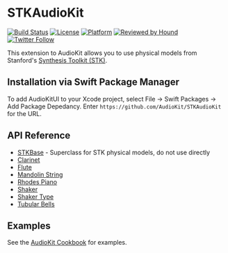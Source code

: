 # STKAudioKit

[![Build Status](https://github.com/AudioKit/STKAudioKit/workflows/CI/badge.svg)](https://github.com/AudioKit/STKAudioKit/actions?query=workflow%3ACI)
[![License](https://img.shields.io/github/license/AudioKit/STKAudioKit)](https://github.com/AudioKit/STKAudioKit/blob/main/LICENSE)
[![Platform](https://img.shields.io/cocoapods/p/AudioKit)](https://github.com/AudioKit/AudioKit/wiki)
[![Reviewed by Hound](https://img.shields.io/badge/Reviewed_by-Hound-8E64B0.svg)](https://houndci.com)
[![Twitter Follow](https://img.shields.io/twitter/follow/AudioKitPro.svg?style=social)](https://twitter.com/AudioKitPro)

This extension to AudioKit allows you to use physical models from Stanford's [Synthesis Toolkit (STK)](https://ccrma.stanford.edu/software/stk/).

## Installation via Swift Package Manager

To add AudioKitUI to your Xcode project, select File -> Swift Packages -> Add Package Depedancy. Enter `https://github.com/AudioKit/STKAudioKit` for the URL. 

## API Reference

* [STKBase](https://github.com/AudioKit/AudioKitUI/wiki/STKBase) - Superclass for STK physical models, do not use directly
* [Clarinet](https://github.com/AudioKit/AudioKitUI/wiki/Clarinet)
* [Flute](https://github.com/AudioKit/AudioKitUI/wiki/Flute)
* [Mandolin String](https://github.com/AudioKit/AudioKitUI/wiki/MandolinString)
* [Rhodes Piano](https://github.com/AudioKit/AudioKitUI/wiki/RhodesPianoKey)
* [Shaker](https://github.com/AudioKit/AudioKitUI/wiki/Shaker)
* [Shaker Type](https://github.com/AudioKit/AudioKitUI/wiki/ShakerType)
* [Tubular Bells](https://github.com/AudioKit/AudioKitUI/wiki/TubularBells)

## Examples

See the [AudioKit Cookbook](https://github.com/AudioKit/Cookbook/) for examples.
